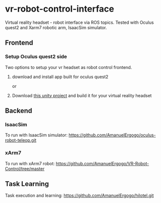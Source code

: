# vr-robot-control-interface
Virtual reality headset - robot interface via ROS topics.
Tested with Oculus quest2 and Xarm7 robotic arm, IsaacSim simulator.
## Frontend
### Setup Oculus quest2 side
Two options to setup your vr headset as robot control frontend.
1. download and install app built for oculus quest2

   or
   
3. Download [this unity project](https://drive.google.com/file/d/1gZa7_dySmAk8ESBnknzpR6EvUyLL3YCg/view?usp=sharing) and build it for your virtual reality headset
## Backend
### IsaacSim
To run with IsaacSim simulator:
https://github.com/AmanuelErgogo/oculus-robot-teleop.git
### xArm7
To run with xArm7 robot:
https://github.com/AmanuelErgogo/VR-Robot-Control/tree/master

## Task Learning
Task execution and learning: https://github.com/AmanuelErgogo/hilotel.git
